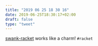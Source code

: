 ```yaml
---
title: "2019 06 25 18 30 16"
date: 2019-06-25T18:30:17+02:00
draft: false
type: "tweet"
---
```

[swank-racket](https://github.com/mbal/swank-racket) works like a charm! `#racket`
